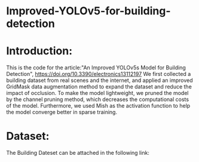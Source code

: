 # Improved-YOLOv5-for-building-detection

# Introduction:
This is the code for the article:"An Improved YOLOv5s Model for Building Detection", https://doi.org/10.3390/electronics13112197
We first collected a building dataset from real scenes and the internet, and applied an improved GridMask data augmentation method to expand the dataset and reduce the impact of occlusion. To make the model lightweight, we pruned the model by the channel pruning method, which decreases the computational costs of the model. Furthermore, we used Mish as the activation function to help the model converge better in sparse training.

# Dataset:
The Building Dateset can be attached in the following link:




